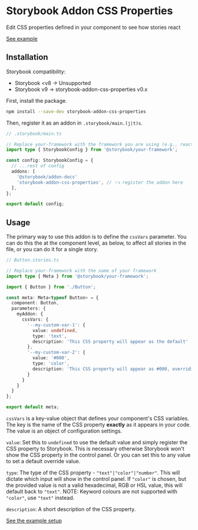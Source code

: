 # Storybook Addon CSS Properties

Edit CSS properties defined in your component to see how stories react

[See example](https://jackdomleo7.github.io/storybook-addon-css-properties)

## Installation

Storybook compatibility:
- Storybook &lt;v8 → Unsupported
- Storybook v9 → storybook-addon-css-properties v0.x

First, install the package.

```sh
npm install --save-dev storybook-addon-css-properties
```

Then, register it as an addon in `.storybook/main.(j|t)s`.

```ts
// .storybook/main.ts

// Replace your-framework with the framework you are using (e.g., react-webpack5, vue3-vite)
import type { StorybookConfig } from '@storybook/your-framework';

const config: StorybookConfig = {
  // ...rest of config
  addons: [
    '@storybook/addon-docs'
    'storybook-addon-css-properties', // 👈 register the addon here
  ],
};

export default config;
```

## Usage

The primary way to use this addon is to define the `cssVars` parameter. You can do this the at the component level, as below, to affect all stories in the file, or you can do it for a single story.

```ts
// Button.stories.ts

// Replace your-framework with the name of your framework
import type { Meta } from '@storybook/your-framework';

import { Button } from './Button';

const meta: Meta<typeof Button> = {
  component: Button,
  parameters: {
    myAddon: {
      cssVars: {
        '--my-custom-var-1': {
          value: undefined,
          type: 'text',
          description: 'This CSS property will appear as the default'
        },
        '--my-custom-var-2': {
          value: '#000',
          type: 'color',
          description: 'This CSS property will appear as #000, overriding the default'
        }
      }
    }
  }
};

export default meta;
```

`cssVars` is a key-value object that defines your component's CSS variables. The key is the name of the CSS property **exactly** as it appears in your code. The value is an object of configuration settings.

`value`: Set this to `undefined` to use the default value and simply register the CSS property to Storybook. This is necessary otherwise Storybook won't show the CSS property in the control panel. Or you can set this to any value to set a default override value.

`type`: The type of the CSS property - `"text"|"color"|"number"`. This will dictate which input will show in the control panel. If `"color"` is chosen, but the provided value is not a valid hexadecimal, RGB or HSL value, this will default back to `"text"`. NOTE: Keyword colours are not supported with `"color"`, use `"text"` instead.

`description`: A short description of the CSS property.

[See the example setup](./src/stories/Button.stories.ts)
